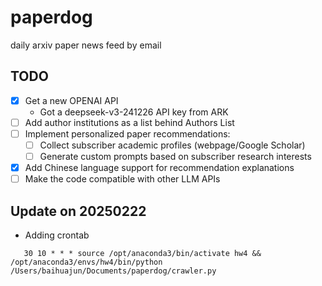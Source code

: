 # paperdog
daily arxiv paper news feed by email
## TODO
- [x] Get a new OPENAI API
  - Got a deepseek-v3-241226 API key from ARK
- [ ] Add author institutions as a list behind Authors List
- [ ] Implement personalized paper recommendations:
  - [ ] Collect subscriber academic profiles (webpage/Google Scholar)
  - [ ] Generate custom prompts based on subscriber research interests
- [x] Add Chinese language support for recommendation explanations
- [ ] Make the code compatible with other LLM APIs 

## Update on 20250222
- Adding crontab
```
   30 10 * * * source /opt/anaconda3/bin/activate hw4 && /opt/anaconda3/envs/hw4/bin/python /Users/baihuajun/Documents/paperdog/crawler.py
```
